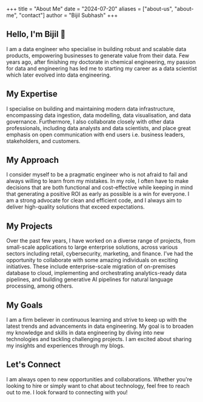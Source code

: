 +++
title = "About Me"
date = "2024-07-20"
aliases = ["about-us", "about-me", "contact"]
author = "Bijil Subhash"
+++

## Hello, I'm Bijil 👋
I am a data engineer who specialise in building robust and scalable data products, empowering businesses to generate value from their data. Few years ago, after finishing my doctorate in chemical engineering, my passion for data and engineering has led me to starting my career as a data scientist which later evolved into data engineering.

## My Expertise
I specialise on building and maintaining modern data infrastructure, encompassing data ingestion, data modelling, data visualisation, and data governance. Furthermore, I also collaborate closely with other data professionals, including data analysts and data scientists, and place great emphasis on open communication with end users i.e. business leaders, stakeholders, and customers.

## My Approach
I consider myself to be a pragmatic engineer who is not afraid to fail and always willing to learn from my mistakes. In my role, I often have to make decisions that are both functional and cost-effective while keeping in mind that generating a positive ROI as early as possible is a win for everyone. I am a strong advocate for clean and efficient code, and I always aim to deliver high-quality solutions that exceed expectations.

## My Projects
Over the past few years, I have worked on a diverse range of projects, from small-scale applications to large enterprise solutions, across various sectors including retail, cybersecurity, marketing, and finance. I’ve had the opportunity to collaborate with some amazing individuals on exciting initiatives. These include enterprise-scale migration of on-premises database to cloud, implementing and orchestrating analytics-ready data pipelines, and building generative AI pipelines for natural language processing, among others.

## My Goals
I am a firm believer in continuous learning and strive to keep up with the latest trends and advancements in data engineering. My goal is to broaden my knowledge and skills in data engineering by diving into new technologies and tackling challenging projects. I am excited about sharing my insights and experiences through my blogs.

## Let's Connect
I am always open to new opportunities and collaborations. Whether you're looking to hire or simply want to chat about technology, feel free to reach out to me. I look forward to connecting with you!